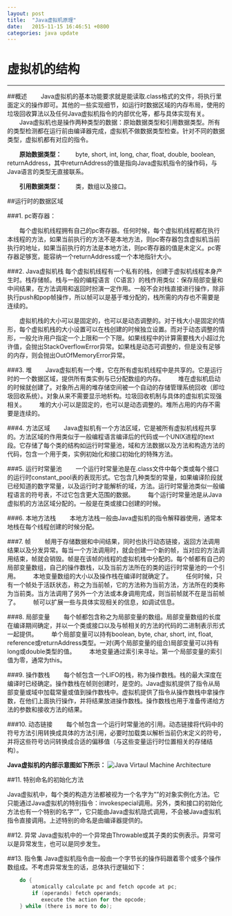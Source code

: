 ```yaml
---
layout: post
title:  "Java虚拟机原理"
date:   2015-11-15 16:46:51 +0800
categories: java update
---
```

# 虚拟机的结构

------

##概述
　　Java虚拟机的基本功能要求就是能读取.class格式的文件，将执行里面定义的操作即可。其他的一些实现细节，如运行时数据区域的内存布局，使用的垃圾回收算法以及任何Java虚拟机指令的内部优化等，都与具体实现有关。
　　Java虚拟机也是操作两种类型的数据：原始数据类型和引用数据类型。所有的类型检测都在运行前由编译器完成，虚拟机不做数据类型检查。针对不同的数据类型，虚拟机都有对应的指令。 

　　**原始数据类型：**
　　byte, short, int, long, char, float, double, boolean, returnAddress，其中returnAddress的值是指向Java虚拟机指令的操作码，与Java语言的类型无直接联系。

　　**引用数据类型：**
　　类，数组以及接口。

##运行时的数据区域

###1. pc寄存器：

　　每个虚拟机线程拥有自己的pc寄存器。任何时候，每个虚拟机线程都在执行本线程的方法，如果当前执行的方法不是本地方法，则pc寄存器包含虚拟机当前执行的地址，如果当前执行的方法是本地方法，则pc寄存器的值是未定义。pc寄存器足够宽，能容纳一个returnAddress或一个本地指针大小。

###2. Java虚拟机栈
  每个虚拟机线程有一个私有的栈，创建于虚拟机线程本身产生时。栈存储帧。栈与一般的编程语言（C语言）的栈作用类似：保存局部变量和中间结果，在方法调用和返回时扮演一定作用。一般不会对栈直接进行操作，除非执行push和pop帧操作，所以帧可以是基于堆分配的，栈所需的内存也不需要是连续的。
  
　　虚拟机栈的大小可以是固定的，也可以是动态调整的。对于栈大小是固定的情形，每个虚拟机栈的大小设置可以在栈创建的时候独立设置。而对于动态调整的情形，一般允许用户指定一个上限和一个下限。如果线程中的计算需要栈大小超过允许值，会抛出StackOverflowError异常。如果栈是动态可调整的，但是没有足够的内存，则会抛出OutOfMemoryError异常。

###3. 堆
　　Java虚拟机有一个堆，它在所有虚拟机线程中是共享的。它是运行时的一个数据区域，提供所有类实例与已分配数组的内存。
　　堆在虚拟机启动的时候就创建了。对象所占用的堆存储空间被一个自动的存储管理系统回收（即垃圾回收系统）。对象从来不需要显示地析构。垃圾回收机制与具体的虚拟机实现强相关。
　　堆的大小可以是固定的，也可以是动态调整的。堆所占用的内存不需要是连续的。

###4. 方法区域
　　Java虚拟机有一个方法区域，它是被所有虚拟机线程共享的。方法区域的作用类似于一般编程语言编译后的代码或一个UNIX进程的text段。它存储了每个类的结构如运行时常量池，域和方法数据以及方法和构造方法的代码，包含一个用于类，实例初始化和接口初始化的特殊方法。

###5. 运行时常量池
　　一个运行时常量池是在.class文件中每个类或每个接口的运行时constant_pool表的表现形式。它包含几种类型的常量，如果编译阶段就已经知道的数字常量，以及运行时才能解析的域，方法。运行时常量池类似一般编程语言的符号表，不过它包含更大范围的数据。
　　每个运行时常量池是从Java虚拟机的方法区域分配的。一般是在类或接口创建的时候。

###6. 本地方法栈
　　本地方法栈一般由Java虚拟机的指令解释器使用，通常本地栈在每个线程创建的时候分配。

###7. 帧
　　帧用于存储数据和中间结果，同时也执行动态链接，返回方法调用结果以及分发异常。每当一个方法调用时，就会创建一个新的帧，当对应的方法调用结束，帧就会销毁。帧是在该帧的线程的虚拟机栈中分配的。每个帧都有自己的局部变量数组，自己的操作数栈，以及当前方法所在的类的运行时常量池的一个引用。
　　本地变量数组的大小以及操作栈在编译时就确定了。
　　任何时候，只有一个帧处于活跃状态，称之为当前帧，它的方法称为当前方法，方法所在的类称为当前类。当方法调用了另外一个方法或本身调用完成，则当前帧就不在是当前帧了。
　　帧可以扩展一些与具体实现相关的信息，如调试信息。

###8. 局部变量
　　每个帧都包含称之为局部变量的数组。局部变量数组的长度在编译期间确定，并以一个类或接口以及与帧相关的方法的代码的二进制表示形式一起提供。
　　单个局部变量可以持有boolean, byte, char, short, int, float, reference或returnAddress类型。一对(两个局部变量的组合)局部变量可以持有long或double类型的值。
　　本地变量通过索引来寻址。第一个局部变量的索引值为零，通常为this。

###9. 操作数栈
　　每个帧包含一个LIFO的栈，称为操作数栈。栈的最大深度在编译时已经确定。操作数栈在帧则创建时，是空的。Java虚拟机提供了指令从局部变量或域中加载常量或值到操作数栈中。虚拟机提供了指令从操作数栈中拿操作数，在他们上面执行操作，并将结果放进操作数栈。操作数栈也用于准备传递给方法的参数和接收方法的结果。

###10. 动态链接
　　每个帧包含一个运行时常量池的引用。动态链接将代码中的符号方法引用转换成具体的方法引用，必要时加载类以解析当前仍末定义的符号，并将这些符号访问转换成合适的偏移值（与这些变量运行时位置相关的存储结构）。

**Java虚拟机的内部示意图如下所示：**
![Java Virtaul Machine Architecture]({{site.url}}/images/2015/JVM_Internal_Architecture.png)

##11. 特别命名的初始化方法

Java虚拟机中，每个类的构造方法都被视为一个名字为”<init>”的对象实例化方法。它只能通过Java虚拟机的特别指令：invokespecial调用。另外，类和接口的初始化方法也有一个特别的名字“<clinit>”，它只能由Java虚拟机隐式调用，不会被Java虚拟机指令直接调用。上述特别的命名是由编译器提供的。

##12. 异常
    Java虚拟机中的一个异常由Throwable或其子类的实例表示。异常可以是异常发生，也可以是同步发生。

##13. 指令集
    Java虚拟机指令由一般由一个字节长的操作码跟着零个或多个操作数组成。不考虑异常发生的话，总体执行逻辑如下： 
```Java
    do {
        atomically calculate pc and fetch opcode at pc;
        if (operands) fetch operands;
           execute the action for the opcode;
    } while (there is more to do);
```
